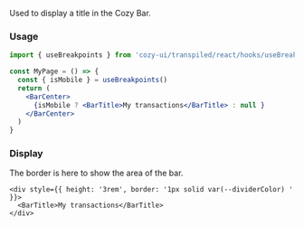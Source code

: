Used to display a title in the Cozy Bar.

### Usage

```jsx static
import { useBreakpoints } from 'cozy-ui/transpiled/react/hooks/useBreakpoints'

const MyPage = () => {
  const { isMobile } = useBreakpoints()
  return (
    <BarCenter>
      {isMobile ? <BarTitle>My transactions</BarTitle> : null }
    </BarCenter>
  )
}
```

### Display

The border is here to show the area of the bar.

```
<div style={{ height: '3rem', border: '1px solid var(--dividerColor) ' }}>
  <BarTitle>My transactions</BarTitle>
</div>
```
